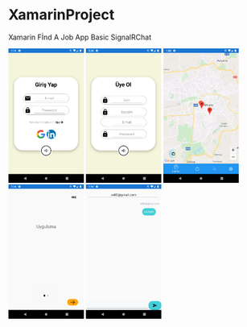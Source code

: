 # XamarinProject
Xamarin Fİnd A Job App 
Basic SignalRChat 
<p float="left">
  <img src="photo/Login.png" width="150" />
  <img src="photo/Register.png" width="150" /> 
  <img src="photo/MapPage.png" width="150" />
  <img src="photo/startPage.png" width="150" />
  <img src="photo/Message.png" width="150" />
</p>


